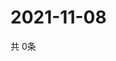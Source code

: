 # 2021-11-08
  共 0条

  <!-- BEGIN -->
  <!-- 最后更新时间Mon Nov 08 2021 07:04:01 GMT+0000 (Coordinated Universal Time) -->
  
  <!-- END -->
  
  
